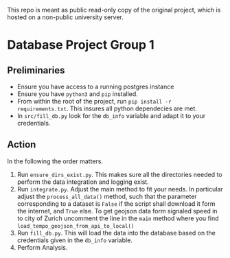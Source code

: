This repo is meant as public read-only copy of the original project, which is hosted on a non-public university server.

# Database Project Group 1

## Preliminaries
* Ensure you have access to a running postgres instance
* Ensure you have ```python3``` and ```pip``` installed.
* From within the root of the project, run ```pip install -r requirements.txt```. This insures all python dependecies are  met.
* In ```src/fill_db.py``` look for the ```db_info``` variable and adapt it to your credentials.

## Action
In the following the order matters.
1. Run ```ensure_dirs_exist.py```. This makes sure all the directories needed to perform the data integration and logging exist.
1. Run ```integrate.py```. Adjust the main method to fit your needs. In particular adjust the ```process_all_data()``` method, such that the parameter corresponding to a dataset is ```False``` if the script shall download it form the  internet, and ```True``` else. To get geojson data form signaled speed in to city of Zurich uncomment the line in the ``main`` method where you find ```load_tempo_geojson_from_api_to_local()```
2. Run ```fill_db.py```. This will load the data into the database based on the credentials given in the ``db_info`` variable.
3. Perform Analysis.
